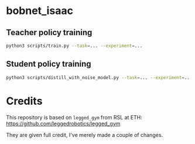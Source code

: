 # bobnet_isaac

## Teacher policy training

```bash
python3 scripts/train.py --task=... --experiment=...
```

## Student policy training

```bash
python3 scripts/distill_with_noise_model.py --task=... --experiment=... --policy-path=...
```

# Credits
This repository is based on `legged_gym` from RSL at ETH: https://github.com/leggedrobotics/legged_gym

They are given full credit, I've merely made a couple of changes.